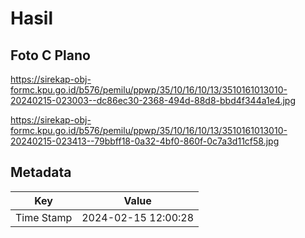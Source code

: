 # Hasil

## Foto C Plano

https://sirekap-obj-formc.kpu.go.id/b576/pemilu/ppwp/35/10/16/10/13/3510161013010-20240215-023003--dc86ec30-2368-494d-88d8-bbd4f344a1e4.jpg

https://sirekap-obj-formc.kpu.go.id/b576/pemilu/ppwp/35/10/16/10/13/3510161013010-20240215-023413--79bbff18-0a32-4bf0-860f-0c7a3d11cf58.jpg


## Metadata

| Key        | Value               |
| ---------- | ------------------- |
| Time Stamp | 2024-02-15 12:00:28 |



